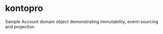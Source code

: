 kontopro
========

Sample Account domain object demonstrating immutability, event-sourcing and projection
